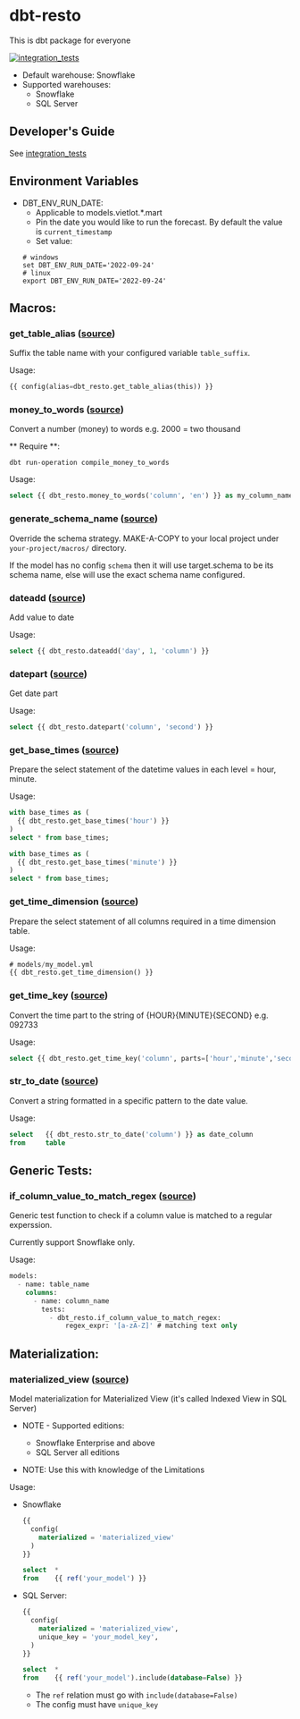 # dbt-resto
This is dbt package for everyone

[![integration_tests](https://github.com/datnguye/dbt-resto/actions/workflows/main.yml/badge.svg)](https://github.com/datnguye/dbt-resto/actions/workflows/main.yml)

- Default warehouse: Snowflake
- Supported warehouses:
    - Snowflake
    - SQL Server

## Developer's Guide
See [integration_tests](./integration_tests/README.md)

## Environment Variables
- DBT_ENV_RUN_DATE:
  - Applicable to models.vietlot.*.mart
  - Pin the date you would like to run the forecast. By default the value is `current_timestamp`
  - Set value:
  ```
  # windows
  set DBT_ENV_RUN_DATE='2022-09-24'
  # linux
  export DBT_ENV_RUN_DATE='2022-09-24'
  ```

## Macros:
### get_table_alias ([source](/macros/config/get_table_alias.sql))
  Suffix the table name with your configured variable `table_suffix`.

  Usage:
  ```sql
  {{ config(alias=dbt_resto.get_table_alias(this)) }}
  ```

### money_to_words ([source](/macros/num2words/money_to_words.sql))
  Convert a number (money) to words e.g. 2000 = two thousand

  ** Require **:
  ```
  dbt run-operation compile_money_to_words
  ```

  Usage:
  ```sql
  select {{ dbt_resto.money_to_words('column', 'en') }} as my_column_name_in_words
  ```

### generate_schema_name ([source](/macros/override_default/generate_schema_name.sql))
  Override the schema strategy. MAKE-A-COPY to your local project under `your-project/macros/` directory.

  If the model has no config `schema` then it will use target.schema to be its schema name, else will use the exact schema name configured.

### dateadd ([source](/macros/sql/datetime/dateadd.sql))
  Add value to date

  Usage:
  ```sql
  select {{ dbt_resto.dateadd('day', 1, 'column') }}
  ```

### datepart ([source](/macros/sql/datetime/datepart.sql))
  Get date part

  Usage:
  ```sql
  select {{ dbt_resto.datepart('column', 'second') }}
  ```

### get_base_times ([source](/macros/sql/datetime/get_base_times.sql))
  Prepare the select statement of the datetime values in each level = hour, minute.

  Usage:
  ```sql
  with base_times as (
    {{ dbt_resto.get_base_times('hour') }}
  )
  select * from base_times;

  with base_times as (
    {{ dbt_resto.get_base_times('minute') }}
  )
  select * from base_times;
  ```

### get_time_dimension ([source](/macros/sql/datetime/get_time_dimension.sql))
  Prepare the select statement of all columns required in a time dimension table.

  Usage:
  ```sql
  # models/my_model.yml
  {{ dbt_resto.get_time_dimension() }}
  ```

### get_time_key ([source](/macros/sql/datetime/get_time_key.sql))
  Convert the time part to the string of {HOUR}{MINUTE}{SECOND} e.g. 092733

  Usage:
  ```sql
  select {{ dbt_resto.get_time_key('column', parts=['hour','minute','second'], h24=True) }}
  ```

### str_to_date ([source](/macros/sql/datetime/str_to_date.sql))
  Convert a string formatted in a specific pattern to the date value.

  Usage:
  ```sql
  select   {{ dbt_resto.str_to_date('column') }} as date_column
  from     table
  ```


## Generic Tests:
### if_column_value_to_match_regex ([source](/macros/generic_test/if_column_value_to_match_regex.sql))
  Generic test function to check if a column value is matched to a regular experssion.

  Currently support Snowflake only.

  Usage:
  ```sql
  models:
    - name: table_name
      columns:
        - name: column_name
          tests:
            - dbt_resto.if_column_value_to_match_regex:
                regex_expr: '[a-zA-Z]' # matching text only
  ```


## Materialization:
### materialized_view ([source](/macros/materialization/model/materialized_view/materialized_view.sql))
  Model materialization for Materialized View (it's called Indexed View in SQL Server)

  - NOTE - Supported editions:
    - Snowflake Enterprise and above
    - SQL Server all editions

  - NOTE: Use this with knowledge of the Limitations

  Usage:
  - Snowflake

    ```sql
    {{
      config(
        materialized = 'materialized_view'
      )
    }}

    select  *
    from    {{ ref('your_model') }}
    ```
  - SQL Server:

    ```sql
    {{
      config(
        materialized = 'materialized_view',
        unique_key = 'your_model_key',
      )
    }}

    select  *
    from    {{ ref('your_model').include(database=False) }}
    ```
    - The `ref` relation must go with `include(database=False)`
    - The config must have `unique_key`
